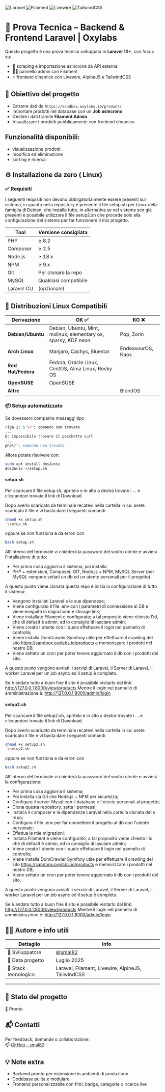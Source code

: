 
![Laravel](https://img.shields.io/badge/Laravel-10.0-red.svg)
![Filament](https://img.shields.io/badge/Filament-Admin-blue.svg)
![Livewire](https://img.shields.io/badge/Livewire-Ready-green.svg)
![TailwindCSS](https://img.shields.io/badge/TailwindCSS-3.x-teal.svg)

# 🧪 Prova Tecnica – Backend & Frontend Laravel | Oxylabs

Questo progetto è una prova tecnica sviluppata in **Laravel 10+**, con focus su:
- 🧱 scraping e importazione asincrona da API esterna
- 🧑‍💻 pannello admin con Filament
- ⚡ frontend dinamico con Livewire, AlpineJS e TailwindCSS

## 🧠 Obiettivo del progetto

- Estrarre dati da `https://sandbox.oxylabs.io/products`
- Importare prodotti nel database con un **Job asincrono**
- Gestire i dati tramite **Filament Admin**
- Visualizzare i prodotti pubblicamente con frontend dinamico

## Funzionalità disponibili:

- visualizzazione prodotti
- modifica ed eliminazione
- sorting e ricerca

## ⚙️ Installazione da zero ( Linux)

### ✅ Requisiti

I seguenti requisiti non devono obbligatorialmente essere presenti sul sistema, in quanto nella repository è presente il file setup.sh per Linux della famiglia di Debian, che installa tutto, in alternativa se nel sistema son già presenti è possibile utilizzare il file setup2.sh che procede solo alla configurazione del sistema per far funzionare il mio progetto.

| Tool         | Versione consigliata |
|--------------|----------------------|
| PHP          | ≥ 8.2                |
| Composer     | ≥ 2.5                |
| Node.js      | ≥ 18.x               |
| NPM          | ≥ 9.x                |
| Git          | Per clonare la repo |
| MySQL  | Qualsiasi compatibile |
| Laravel CLI  | (opzionale)          |

## 🐧 Distribuzioni Linux Compatibili 

| Derivazione | OK ✅ | KO ❌ |
|---|---|---|
| **Debian/Ubuntu** | Debian, Ubuntu, Mint, mxlinux, elementary os, sparky, KDE neon | Pop, Zorin |
| **Arch Linux** | Manjaro, Cachys, Bluestar | EndeavourOS, Kaos |
| **Red Hat/Fedora** | Fedora, Oracle Linux, CentOS, Alma Linux, Rocky OS | |
| **OpenSUSE** | OpenSUSE | |
| **Altre** | | BlendOS |


### 📦 Setup automatizzato

Se dovessero comparire messaggi tipo
```BASH
riga 2: $'\r': comando non trovato
...
E: Impossibile trovare il pacchetto curl
...
php\r': comando non trovato
```
Allora potete risolvere con:
```BASH
sudo apt install dos2unix
dos2unix ~/setup.sh
```

#### setup.sh

Per scaricare il file setup.sh, apritelo e in alto a destra trovate i ... e cliccandoci trovate il link di Download.

Dopo averlo scaricato da terminale recatevi nella cartella in cui avete scaricato il file e vi basta dare i seguenti comandi:
```BASH
chmod +x setup.sh
.\setup.sh
```
oppure se non funziona e da errori con
```BASH
bash setup.sh
```
All'interno del terminale vi chiederà la password del vostro utente e avvierà l'intallazione di tutto:
- Per prima cosa aggiorna il sistema, poi installa:
- PHP + estensioni, Composer, GIT, Node.js + NPM, MySQL Server (per MySQL vengono settati un db ed un utente personali per il progetto).

A questo punto viene clonata questa repo e inizia la configurazione di tutto il sistema:
- Vengono installati Laravel e le sue dipendeze;
- Viene configurato il file .env con i parametri di connessione al DB e viene eseguita la migrazione e storage link;
- Viene installato Filament e configurato; a tal proposito viene chiesto l'id, che di defualt è admin, ed io consiglio di lasciare admin;
- Viene creato l'utente con il quale effettuare il login nel pannello di controllo;
- Viene installa DomCrawler Symfony utile per effettuare il crawling del sito https://sandbox.oxylabs.io/products e memorizzare i prodotti nel nostro DB;
- Viene settato un cron per poter tenere aggiornato il db con i prodotti del sito.

A questo punto vengono avviati: i servizi di Laravel, il Server di Laravel, il worker Laravel per un job async ed il setup è completo.

Se è andato tutto a buon fine il sito è possibile visitarlo dal link: http://127.0.0.1:8000/view/products
Mentre il login nel pannello di amministrazione è: http://127.0.0.1:8000/admin/login

#### setup2.sh

Per scaricare il file setup2.sh, apritelo e in alto a destra trovate i ... e cliccandoci trovate il link di Download.

Dopo averlo scaricato da terminale recatevi nella cartella in cui avete scaricato il file e vi basta dare i seguenti comandi:
```BASH
chmod +x setup2.sh
.\setup2.sh
```
oppure se non funziona e da errori con
```BASH
bash setup2.sh
```
All'interno del terminale vi chiederà la password del vostro utente e avvierà la configurazione:
- Per prima cosa aggiorna il sistema;
- Poi installa sia Git che Node.js + NPM per sicurezza;
- Configura il server Mysql con il database e l'utente personali al progetto;
- Clona questa repository, setta i permessi;
- Installa il composer e le dipendenze Laravel nella cartella clonata della repo;
- Configura il file .env per far connettere il progetto al db con l'utente personale;
- Effettua le mie migrazioni;
- Installa Filament e viene configurato; a tal proposito viene chiesto l'id, che di defualt è admin, ed io consiglio di lasciare admin;
- Viene creato l'utente con il quale effettuare il login nel pannello di controllo;
- Viene installa DomCrawler Symfony utile per effettuare il crawling del sito https://sandbox.oxylabs.io/products e memorizzare i prodotti nel nostro DB;
- Viene settato un cron per poter tenere aggiornato il db con i prodotti del sito.

A questo punto vengono avviati: i servizi di Laravel, il Server di Laravel, il worker Laravel per un job async ed il setup è completo.

Se è andato tutto a buon fine il sito è possibile visitarlo dal link: http://127.0.0.1:8000/view/products
Mentre il login nel pannello di amministrazione è: http://127.0.0.1:8000/admin/login

## 👨‍💻 Autore e info utili

| Dettaglio            | Info                                  |
|----------------------|----------------------------------------|
| 👤 Sviluppatore       | [@smal82](https://github.com/smal82)   |
| 📅 Data progetto      | Luglio 2025                            |
| 🔧 Stack tecnologico  | Laravel, Filament, Livewire, AlpineJS, TailwindCSS |
---

## 🚧 Stato del progetto

🧪 Pronto

## 📬 Contatti

Per feedback, domande o collaborazione:  
📫 [GitHub – smal82](https://github.com/smal82)

## 💡 Note extra

- Backend pronto per estensione in ambienti di produzione
- Codebase pulita e modulare
- Frontend personalizzabile con filtri, badge, categorie o ricerca live
